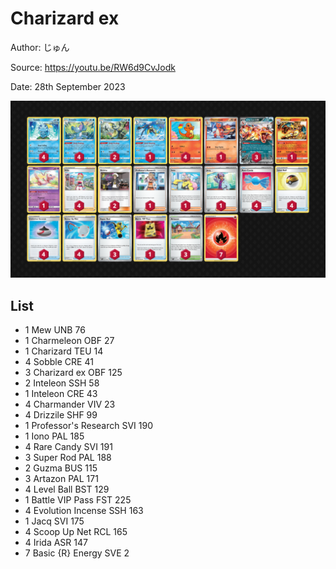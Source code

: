 # Charizard ex

Author: じゅん

Source: <https://youtu.be/RW6d9CvJodk>

Date: 28th September 2023

![decklist](../../images/MEW/Charizard%20ex/2-%20Charizard%20ex.png)

## List

* 1 Mew UNB 76
* 1 Charmeleon OBF 27
* 1 Charizard TEU 14
* 4 Sobble CRE 41
* 3 Charizard ex OBF 125
* 2 Inteleon SSH 58
* 1 Inteleon CRE 43
* 4 Charmander VIV 23
* 4 Drizzile SHF 99
* 1 Professor's Research SVI 190
* 1 Iono PAL 185
* 4 Rare Candy SVI 191
* 3 Super Rod PAL 188
* 2 Guzma BUS 115
* 3 Artazon PAL 171
* 4 Level Ball BST 129
* 1 Battle VIP Pass FST 225
* 4 Evolution Incense SSH 163
* 1 Jacq SVI 175
* 4 Scoop Up Net RCL 165
* 4 Irida ASR 147
* 7 Basic {R} Energy SVE 2
